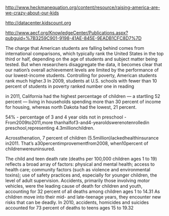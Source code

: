 

http://www.heckmanequation.org/content/resource/raising-america-are-we-crazy-about-our-kids



http://datacenter.kidscount.org


http://www.aecf.org/KnowledgeCenter/Publications.aspx?pubguid=%7B3259C901-9198-41AE-845E-9EADB1CFC8D7%7D

The charge that 
American students are falling behind 
comes from international comparisons, 
which typically rank the United States 
in the top third or half, depending on 
the age of students and subject matter 
being tested. But when researchers disaggregate the data, it becomes clear that 
our nation’s overall achievement levels 
are limited by the performance of our 
lowest-income students. 
Controlling for poverty, American 
students rank much higher.3
 In 2009, 
students at U.S. schools with fewer 
than 10 percent of students in poverty 
ranked number one in reading


in 2011, California had the highest 
percentage of children — a startling 
52 percent — living in households 
spending more than 30 percent of 
income for housing, whereas north 
Dakota had the lowest, 21 percent.

54% - percentage of 3 and 4 year olds not in preschool - From2009to2011,more
thanhalfof3-and4-yearoldswerenotenrolledin
preschool,representing
4.3millionchildren.

Acrossthenation, 7 percent of children
(5.5million)lackedhealthinsurance in2011.
That’s a30percentimprovementfrom2008,
when10percent of childrenwereuninsured.


The child and teen death rate (deaths per 
100,000 children ages 1 to 19) reflects a 
broad array of factors: physical and mental 
health; access to health care; community 
factors (such as violence and environmental 
toxins); use of safety practices and, especially for younger children, the level of adult 
supervision. Accidents, primarily those 
involving motor vehicles, were the leading 
cause of death for children and youth, 
accounting for 32 percent of all deaths 
among children ages 1 to 14.31 As children 
move into their mid- and late-teenage years, 
they encounter new risks that can be deadly. 
In 2010, accidents, homicides and suicides 
accounted for 73 percent of deaths to teens 
ages 15 to 19.32

